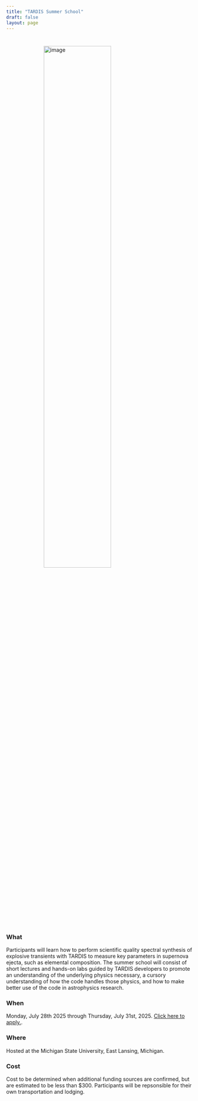 ```yaml
---
title: "TARDIS Summer School"
draft: false
layout: page
---
```


<img src="/images/visualization_sdec_plot.png" alt="image" style="display: block; margin: 0 auto;width: 60%;padding-top: 5%;padding-bottom: 5%;">

### What

Participants will learn how to perform scientific quality spectral synthesis of explosive transients with TARDIS to measure key parameters in supernova ejecta, such as elemental composition. The summer school will consist of short lectures and hands-on labs guided by TARDIS developers to promote an understanding of the underlying physics necessary, a cursory understanding of how the code handles those physics, and how to make better use of the code in astrophysics research.

### When

Monday, July 28th 2025 through Thursday, July 31st, 2025. [Click here to apply.](https://docs.google.com/forms/d/e/1FAIpQLSeP4jeugQlSjl5w3ScUmMTRw0gTXA1klDmAQiigMESbPzVO0g/viewform).

### Where

Hosted at the Michigan State University, East Lansing, Michigan.

### Cost

Cost to be determined when additional funding sources are confirmed, but are estimated to be less than $300. Participants will be repsonsible for their own transportation and lodging.